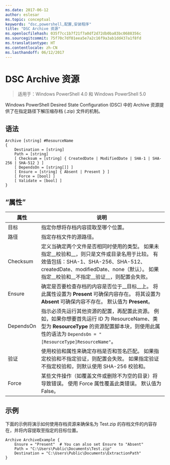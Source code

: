 ```yaml
---
ms.date: 2017-06-12
author: eslesar
ms.topic: conceptual
keywords: "dsc,powershell,配置,安装程序"
title: "DSC Archive 资源"
ms.openlocfilehash: 035f7cc1b7f21f7a0df2d72db0ba83bc0688356c
ms.sourcegitcommit: 75f70c7df01eea5e7a2c16f9a3ab1dd437a1f8fd
ms.translationtype: HT
ms.contentlocale: zh-CN
ms.lasthandoff: 06/12/2017
---
```

# <a name="dsc-archive-resource"></a>DSC Archive 资源

> 适用于：Windows PowerShell 4.0 和 Windows PowerShell 5.0

Windows PowerShell Desired State Configuration (DSC) 中的 Archive 资源提供了在指定路径下解压缩存档 (.zip) 文件的机制。

## <a name="syntax"></a>语法 
```MOF
Archive [string] #ResourceName
{
    Destination = [string]
    Path = [string]
    [ Checksum = [string] { CreatedDate | ModifiedDate | SHA-1 | SHA-256 | SHA-512 } ]
    [ DependsOn = [string[]] ]
    [ Ensure = [string] { Absent | Present } ]
    [ Force = [bool] ]
    [ Validate = [bool] ]
}
```

## <a name="properties"></a>“属性”

|  属性  |  说明   | 
|---|---| 
| 目标| 指定你想将存档内容提取至哪个位置。| 
| 路径| 指定存档文件的源路径。| 
| Checksum| 定义当确定两个文件是否相同时使用的类型。 如果未指定__校验和__，则只是文件或目录名用于比较。 有效值包括：SHA-1、SHA-256、SHA-512、createdDate、modifiedDate、none（默认）。 如果指定__校验和__不指定__验证__，则配置会失败。| 
| Ensure| 确定是否要检查存档的内容是否位于__目标__上。 将此属性设置为 __Present__ 可确保内容存在。 将其设置为 __Absent__ 可确保内容不存在。 默认值为 __Present__。| 
| DependsOn | 指示必须先运行其他资源的配置，再配置此资源。 例如，如果你想要首先运行 ID 为 ResourceName、类型为 __ResourceType__ 的资源配置脚本块，则使用此属性的语法为 `DependsOn = "[ResourceType]ResourceName"`。| 
| 验证| 使用校验和属性来确定存档是否和签名匹配。 如果指定校验和不指定验证，则配置会失败。 如果指定验证不指定校验和，则默认使用 SHA-256 校验和。| 
| Force| 某些文件操作（如覆盖文件或删除不为空的目录）将导致错误。 使用 Force 属性覆盖此类错误。 默认值为 False。| 

## <a name="example"></a>示例

下面的示例将演示如何使用存档资源来确保名为 Test.zip 的存档文件的内容存在，并将内容提取至指定的目标位置。

```
Archive ArchiveExample {
    Ensure = "Present"  # You can also set Ensure to "Absent"
    Path = "C:\Users\Public\Documents\Test.zip"
    Destination = "C:\Users\Public\Documents\ExtractionPath"
} 
```

